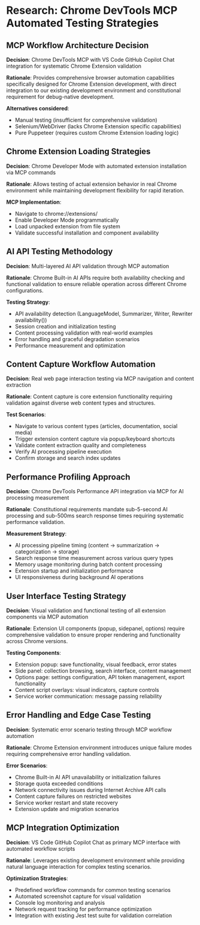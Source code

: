 # Research: Chrome DevTools MCP Automated Testing Strategies

## MCP Workflow Architecture Decision

**Decision**: Chrome DevTools MCP with VS Code GitHub Copilot Chat integration for systematic Chrome Extension validation

**Rationale**: Provides comprehensive browser automation capabilities specifically designed for Chrome Extension development, with direct integration to our existing development environment and constitutional requirement for debug-native development.

**Alternatives considered**:
- Manual testing (insufficient for comprehensive validation)  
- Selenium/WebDriver (lacks Chrome Extension specific capabilities)
- Pure Puppeteer (requires custom Chrome Extension loading logic)

## Chrome Extension Loading Strategies

**Decision**: Chrome Developer Mode with automated extension installation via MCP commands

**Rationale**: Allows testing of actual extension behavior in real Chrome environment while maintaining development flexibility for rapid iteration.

**MCP Implementation**:
- Navigate to chrome://extensions/ 
- Enable Developer Mode programmatically
- Load unpacked extension from file system
- Validate successful installation and component availability

## AI API Testing Methodology  

**Decision**: Multi-layered AI API validation through MCP automation

**Rationale**: Chrome Built-in AI APIs require both availability checking and functional validation to ensure reliable operation across different Chrome configurations.

**Testing Strategy**:
- API availability detection (LanguageModel, Summarizer, Writer, Rewriter availability())
- Session creation and initialization testing
- Content processing validation with real-world examples
- Error handling and graceful degradation scenarios
- Performance measurement and optimization

## Content Capture Workflow Automation

**Decision**: Real web page interaction testing via MCP navigation and content extraction

**Rationale**: Content capture is core extension functionality requiring validation against diverse web content types and structures.

**Test Scenarios**:
- Navigate to various content types (articles, documentation, social media)
- Trigger extension content capture via popup/keyboard shortcuts
- Validate content extraction quality and completeness
- Verify AI processing pipeline execution
- Confirm storage and search index updates

## Performance Profiling Approach

**Decision**: Chrome DevTools Performance API integration via MCP for AI processing measurement

**Rationale**: Constitutional requirements mandate sub-5-second AI processing and sub-500ms search response times requiring systematic performance validation.

**Measurement Strategy**:
- AI processing pipeline timing (content → summarization → categorization → storage)
- Search response time measurement across various query types
- Memory usage monitoring during batch content processing
- Extension startup and initialization performance
- UI responsiveness during background AI operations

## User Interface Testing Strategy

**Decision**: Visual validation and functional testing of all extension components via MCP automation

**Rationale**: Extension UI components (popup, sidepanel, options) require comprehensive validation to ensure proper rendering and functionality across Chrome versions.

**Testing Components**:
- Extension popup: save functionality, visual feedback, error states
- Side panel: collection browsing, search interface, content management
- Options page: settings configuration, API token management, export functionality
- Content script overlays: visual indicators, capture controls
- Service worker communication: message passing reliability

## Error Handling and Edge Case Testing

**Decision**: Systematic error scenario testing through MCP workflow automation

**Rationale**: Chrome Extension environment introduces unique failure modes requiring comprehensive error handling validation.

**Error Scenarios**:
- Chrome Built-in AI API unavailability or initialization failures
- Storage quota exceeded conditions
- Network connectivity issues during Internet Archive API calls
- Content capture failures on restricted websites
- Service worker restart and state recovery
- Extension update and migration scenarios

## MCP Integration Optimization

**Decision**: VS Code GitHub Copilot Chat as primary MCP interface with automated workflow scripts

**Rationale**: Leverages existing development environment while providing natural language interaction for complex testing scenarios.

**Optimization Strategies**:
- Predefined workflow commands for common testing scenarios
- Automated screenshot capture for visual validation
- Console log monitoring and analysis
- Network request tracking for performance optimization
- Integration with existing Jest test suite for validation correlation
```